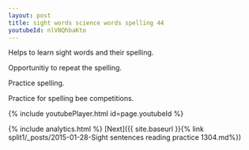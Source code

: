 ```yaml
---
layout: post
title: sight words science words spelling 44
youtubeId: nlVNQhbaKto
---
```

 
 
Helps to learn sight words and their spelling.

Opportunitiy to repeat the spelling. 

Practice spelling. 
 
Practice for spelling bee competitions. 
 
{% include youtubePlayer.html id=page.youtubeId %}
 
 
{% include analytics.html %} 
[Next]({{ site.baseurl }}{% link  split1/_posts/2015-01-28-Sight sentences reading practice 1304.md%})
 
